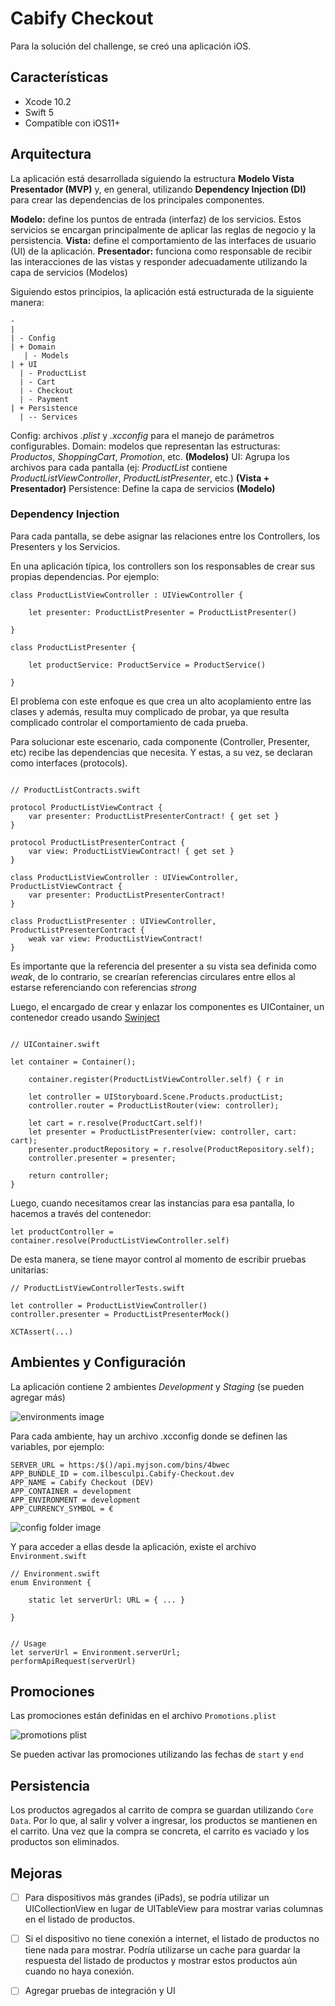 # Cabify Checkout

Para la solución del challenge, se creó una aplicación iOS.


## Características

- Xcode 10.2
- Swift 5
- Compatible con iOS11+


## Arquitectura

La aplicación está desarrollada siguiendo la estructura **Modelo Vista Presentador (MVP)** y, en general, utilizando **Dependency Injection (DI)** para crear las dependencias de los principales componentes.

**Modelo:** define los puntos de entrada (interfaz) de los servicios. Estos servicios se encargan principalmente de aplicar las reglas de negocio y la persistencia.
**Vista:** define el comportamiento de las interfaces de usuario (UI) de la aplicación. 
**Presentador:** funciona como responsable de recibir las interacciones de las vistas y responder adecuadamente utilizando la capa de servicios (Modelos)

Siguiendo estos principios, la aplicación está estructurada de la siguiente manera:

```
-
|
| - Config
| + Domain
   | - Models
| + UI
  | - ProductList
  | - Cart
  | - Checkout
  | - Payment
| + Persistence
  | -- Services
```

Config: archivos *.plist* y *.xcconfig* para el manejo de parámetros configurables.
Domain: modelos que representan las estructuras: *Productos*, *ShoppingCart*, *Promotion*, etc. **(Modelos)**
UI: Agrupa los archivos para cada pantalla (ej: *ProductList* contiene *ProductListViewController*, *ProductListPresenter*, etc.) **(Vista + Presentador)**
Persistence: Define la capa de servicios **(Modelo)**


### Dependency Injection

Para cada pantalla, se debe asignar las relaciones entre los Controllers, los Presenters y los Servicios.

En una aplicación típica, los controllers son los responsables de crear sus propias dependencias.  Por ejemplo:

```
class ProductListViewController : UIViewController {

    let presenter: ProductListPresenter = ProductListPresenter()
    
}

class ProductListPresenter {

    let productService: ProductService = ProductService()
    
}
```

El problema con este enfoque es que crea un alto acoplamiento entre las clases y además, resulta muy complicado de probar, ya que resulta complicado controlar el comportamiento de cada prueba.

Para solucionar este escenario, cada componente (Controller, Presenter, etc) recibe las dependencias que necesita. Y estas, a su vez, se declaran como interfaces (protocols).

```

// ProductListContracts.swift

protocol ProductListViewContract {
    var presenter: ProductListPresenterContract! { get set }
}

protocol ProductListPresenterContract {
    var view: ProductListViewContract! { get set }
}
```

```
class ProductListViewController : UIViewController, ProductListViewContract {
    var presenter: ProductListPresenterContract!
}

class ProductListPresenter : UIViewController, ProductListPresenterContract {
    weak var view: ProductListViewContract!
}

```

Es importante que la referencia del presenter a su vista sea definida como *weak*, de lo contrario, se crearían referencias circulares entre ellos al estarse referenciando con referencias *strong*

Luego, el encargado de crear y enlazar los componentes es UIContainer, un contenedor creado usando [Swinject](https://github.com/Swinject/Swinject)

```

// UIContainer.swift

let container = Container();

    container.register(ProductListViewController.self) { r in

    let controller = UIStoryboard.Scene.Products.productList;
    controller.router = ProductListRouter(view: controller);

    let cart = r.resolve(ProductCart.self)!
    let presenter = ProductListPresenter(view: controller, cart: cart);
    presenter.productRepository = r.resolve(ProductRepository.self);
    controller.presenter = presenter;

    return controller;
}

```

Luego, cuando necesitamos crear las instancias para esa pantalla, lo hacemos a través del contenedor:

```
let productController = container.resolve(ProductListViewController.self)
```

De esta manera, se tiene mayor control al momento de escribir pruebas unitarias:

```
// ProductListViewControllerTests.swift

let controller = ProductListViewController()
controller.presenter = ProductListPresenterMock()

XCTAssert(...)
```


## Ambientes y Configuración

La aplicación contiene 2 ambientes *Development* y *Staging* (se pueden agregar más) 

![environments image](/Documentation/images/environments.png)

Para cada ambiente, hay un archivo .xcconfig donde se definen las variables, por ejemplo:

```
SERVER_URL = https:/$()/api.myjson.com/bins/4bwec
APP_BUNDLE_ID = com.ilbesculpi.Cabify-Checkout.dev
APP_NAME = Cabify Checkout (DEV)
APP_CONTAINER = development
APP_ENVIRONMENT = development
APP_CURRENCY_SYMBOL = €
```

![config folder image](/Documentation/images/config_folder.png)

Y para acceder a ellas desde la aplicación, existe el archivo `Environment.swift`

```
// Environment.swift
enum Environment {

    static let serverUrl: URL = { ... }

}


// Usage
let serverUrl = Environment.serverUrl;
performApiRequest(serverUrl)
```


## Promociones

Las promociones están definidas en el archivo `Promotions.plist`

![promotions plist](/Documentation/images/promotions_plist.png)

Se pueden activar las promociones utilizando las fechas de `start` y `end`


## Persistencia

Los productos agregados al carrito de compra se guardan utilizando `Core Data`. Por lo que, al salir y volver a ingresar, los productos se mantienen en el carrito.
Una vez que la compra se concreta, el carrito es vaciado y los productos son eliminados.


## Mejoras 

- [  ] Para dispositivos más grandes (iPads), se podría utilizar un UICollectionView en lugar de UITableView para mostrar varias columnas en el listado de productos.
- [  ] Si el dispositivo no tiene conexión a internet, el listado de productos no tiene nada para mostrar. Podría utilizarse un cache para guardar la respuesta del listado de productos y mostrar estos productos aún cuando no haya conexión.
- [  ] Agregar pruebas de integración y UI

